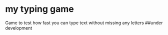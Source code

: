 # my typing game
Game to test how fast you can type text without missing any letters
##under development

